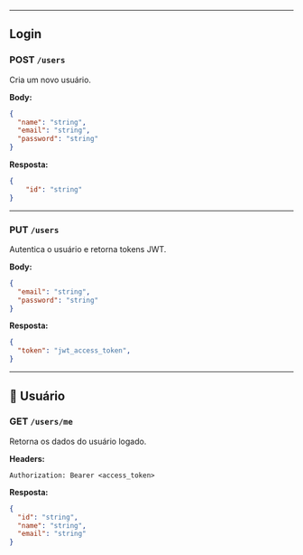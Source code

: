 
---
##  Login

### POST `/users`
Cria um novo usuário.

**Body:**
```json
{
  "name": "string",
  "email": "string",
  "password": "string"
}
```

**Resposta:** 

```json
{ 
    "id": "string"
}
```

---
### PUT `/users`
Autentica o usuário e retorna tokens JWT.

**Body:**
```json
{
  "email": "string",
  "password": "string"
}
```

**Resposta:**
```json
{
  "token": "jwt_access_token",
}
```

---
## 👤 Usuário

### GET `/users/me`
Retorna os dados do usuário logado.

**Headers:**
```
Authorization: Bearer <access_token>
```

**Resposta:**
```json
{
  "id": "string",
  "name": "string",
  "email": "string"
}
```

